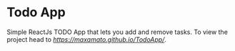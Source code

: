 # Todo App
Simple ReactJs TODO App that lets you add and remove tasks.
To view the project head to *https://maxamato.github.io/TodoApp/*.
